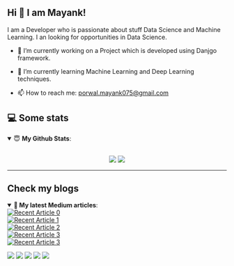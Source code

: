 ## Hi 👋 I am Mayank!

I am a Developer who is passionate about stuff Data Science and Machine Learning. I an looking for opportunities in Data Science.

- 🔭 I’m currently working on a Project which is developed using Danjgo framework.

- 🌱 I’m currently learning Machine Learning and Deep Learning techniques.

- 📫 How to reach me: porwal.mayank075@gmail.com

## 💻 Some stats

<details open>
 <summary> 😇 <b>My Github Stats</b>: </summary>
<br>
<p align = "center">
  <img src = "https://github-readme-stats.vercel.app/api?username=mayank4G&show_icons=true&theme=tokyonight&line_height=27">
  <img src = "https://github-readme-stats.vercel.app/api/top-langs/?username=mayank4G&hide=css,java,html&theme=tokyonight">
</p>

</details>
<!---
## Data Science


### [Boston Airbnb Price Estimator](https://zhaoyunma.medium.com/boston-airbnb-listing-price-estimator-ea34e5370395)

<img src="DS_project/project_2.png?raw=true"/>
--->

---
 ## Check my blogs
 
<details open> 
  
 <summary><b>📑 My latest Medium articles</b>:</summary> 
   <a target="_blank" href="https://github-readme-medium-recent-article.vercel.app/medium/@porwal-mayank075/0"><img src="https://github-readme-medium-recent-article.vercel.app/medium/@porwal-mayank075/0" alt="Recent Article 0"></a>
   <br>
   <a target="_blank" href="https://github-readme-medium-recent-article.vercel.app/medium/@porwal-mayank075/1"><img src="https://github-readme-medium-recent-article.vercel.app/medium/@porwal-mayank075/1" alt="Recent Article 1"></a>
  <br>
  <a target="_blank" href="https://github-readme-medium-recent-article.vercel.app/medium/@porwal-mayank075/2"><img src="https://github-readme-medium-recent-article.vercel.app/medium/@porwal-mayank075/2" alt="Recent Article 2"></a>
  <br>
  <a target="_blank" href="https://github-readme-medium-recent-article.vercel.app/medium/@porwal-mayank075/3"><img src="https://github-readme-medium-recent-article.vercel.app/medium/@porwal-mayank075/3" alt="Recent Article 3"></a>
  <br>
  <a target="_blank" href="https://github-readme-medium-recent-article.vercel.app/medium/@porwal-mayank075/4"><img src="https://github-readme-medium-recent-article.vercel.app/medium/@porwal-mayank075/4" alt="Recent Article 3"></a>
</details>
  

[<img src="https://img.shields.io/badge/twitter-%231DA1F2.svg?&style=for-the-badge&logo=twitter&logoColor=white" />](https://twitter.com/porwal1234) [<img src="https://img.shields.io/badge/medium-%2312100E.svg?&style=for-the-badge&logo=medium&logoColor=white" />](https://medium.com/porwal-mayank075)  [<img src="https://img.shields.io/badge/linkedin-%230077B5.svg?&style=for-the-badge&logo=linkedin&logoColor=white" />](https://www.linkedin.com/in/mayankporwal1993/) [<img src = "https://img.shields.io/badge/instagram-%23E4405F.svg?&style=for-the-badge&logo=instagram&logoColor=white">](https://www.instagram.com/porwalmayank/) [<img src = "https://img.shields.io/badge/facebook-%231877F2.svg?&style=for-the-badge&logo=facebook&logoColor=white">](https://www.facebook.com/mayank.porwal1)


